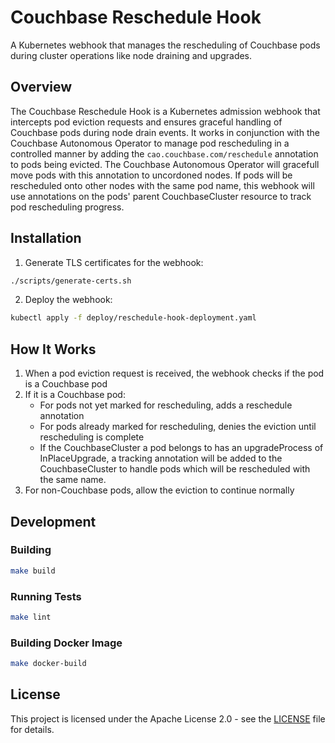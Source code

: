 # Couchbase Reschedule Hook


A Kubernetes webhook that manages the rescheduling of Couchbase pods during cluster operations like node draining and upgrades.

## Overview

The Couchbase Reschedule Hook is a Kubernetes admission webhook that intercepts pod eviction requests and ensures graceful handling of Couchbase pods during node drain events. It works in conjunction with the Couchbase Autonomous Operator to manage pod rescheduling in a controlled manner by adding the `cao.couchbase.com/reschedule` annotation to pods being evicted. The Couchbase Autonomous Operator will gracefull move pods with this annotation to uncordoned nodes. If pods will be rescheduled onto other nodes with the same pod name, this webhook will use annotations on the pods' parent CouchbaseCluster resource to track pod rescheduling progress.

## Installation

1. Generate TLS certificates for the webhook:
```bash
./scripts/generate-certs.sh
```

2. Deploy the webhook:
```bash
kubectl apply -f deploy/reschedule-hook-deployment.yaml
```

## How It Works

1. When a pod eviction request is received, the webhook checks if the pod is a Couchbase pod
2. If it is a Couchbase pod:
   - For pods not yet marked for rescheduling, adds a reschedule annotation
   - For pods already marked for rescheduling, denies the eviction until rescheduling is complete
   - If the CouchbaseCluster a pod belongs to has an upgradeProcess of InPlaceUpgrade, a tracking annotation will be added to the CouchbaseCluster to handle pods which will be rescheduled with the same name.
3. For non-Couchbase pods, allow the eviction to continue normally

## Development

### Building

```bash
make build
```

### Running Tests

```bash
make lint
```

### Building Docker Image

```bash
make docker-build
```

## License

This project is licensed under the Apache License 2.0 - see the [LICENSE](LICENSE) file for details.
